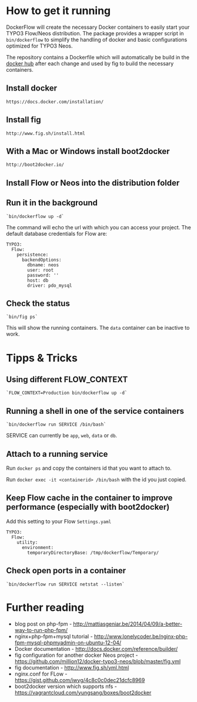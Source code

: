 # How to get it running

DockerFlow will create the necessary Docker containers to easily start your TYPO3 Flow/Neos distribution.
The package provides a wrapper script in `bin/dockerflow` to simplify the handling of docker and basic configurations
optimized for TYPO3 Neos.

The repository contains a Dockerfile which will automatically be build in the
[docker hub](https://registry.hub.docker.com/u/sebobo/shel.dockerflow/) after each change
and used by fig to build the necessary containers.

## Install docker

    https://docs.docker.com/installation/

## Install fig

    http://www.fig.sh/install.html

## With a Mac or Windows install boot2docker

    http://boot2docker.io/

## Install Flow or Neos into the distribution folder

## Run it in the background

    `bin/dockerflow up -d`
    
The command will echo the url with which you can access your project.
The default database credentials for Flow are:

    TYPO3:
      Flow:
        persistence:
          backendOptions:
            dbname: neos
            user: root
            password: ''
            host: db
            driver: pdo_mysql

## Check the status

    `bin/fig ps`

This will show the running containers. The `data` container can be inactive to work.

# Tipps & Tricks

## Using different FLOW_CONTEXT

    `FLOW_CONTEXT=Production bin/dockerflow up -d`

## Running a shell in one of the service containers

    `bin/dockerflow run SERVICE /bin/bash`
    
SERVICE can currently be `app`, `web`, `data` or `db`.

## Attach to a running service

Run `docker ps` and copy the containers id that you want to attach to.

Run `docker exec -it <containerid> /bin/bash` with the id you just copied.

## Keep Flow cache in the container to improve performance (especially with boot2docker)

Add this setting to your Flow `Settings.yaml`

    TYPO3:
      Flow:
        utility:
          environment:
            temporaryDirectoryBase: /tmp/dockerflow/Temporary/

## Check open ports in a container

    `bin/dockerflow run SERVICE netstat --listen`

# Further reading

* blog post on php-fpm - http://mattiasgeniar.be/2014/04/09/a-better-way-to-run-php-fpm/
* nginx+php-fpm+mysql tutorial - http://www.lonelycoder.be/nginx-php-fpm-mysql-phpmyadmin-on-ubuntu-12-04/
* Docker documentation - http://docs.docker.com/reference/builder/
* fig configuration for another docker Neos project - https://github.com/million12/docker-typo3-neos/blob/master/fig.yml
* fig documentation - http://www.fig.sh/yml.html
* nginx.conf for FLow - https://gist.github.com/iwyg/4c8c0c0dec21dcfc8969
* boot2docker version which supports nfs - https://vagrantcloud.com/yungsang/boxes/boot2docker
